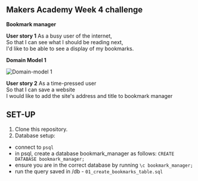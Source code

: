 Makers Academy Week 4 challenge
----

**Bookmark manager**

**User story 1**
As a busy user of the internet,<br/>
So that I can see what I should be reading next,<br/>
I'd like to be able to see a display of my bookmarks.

**Domain Model 1**

![Domain-model 1](https://i.imgur.com/QCMsdxH.png)

**User story 2**
As a time-pressed user<br/>
So that I can save a website<br/>
I would like to add the site's address and title to bookmark manager


SET-UP
----
1. Clone this repository.
2. Database setup:
  - connect to ```psql```
  - in psql, create a database bookmark_manager as follows: ```CREATE DATABASE bookmark_manager;```
  - ensure you are in the correct database by running ```\c bookmark_manager;```
  - run the query saved in /db - ```01_create_bookmarks_table.sql```  
